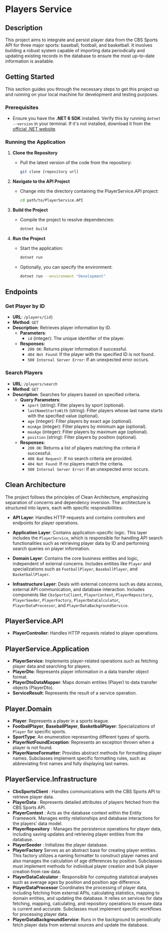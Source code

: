 # Players Service

## Description
This project aims to integrate and persist player data from the CBS Sports API for three major sports: baseball, football, and basketball. It involves building a robust system capable of importing data periodically and updating existing records in the database to ensure the most up-to-date information is available.

## Getting Started

This section guides you through the necessary steps to get this project up and running on your local machine for development and testing purposes.

### Prerequisites
- Ensure you have the **.NET 6 SDK** installed. Verify this by running `dotnet --version` in your terminal. If it's not installed, download it from the [official .NET website](https://dotnet.microsoft.com/download).

### Running the Application

1. **Clone the Repository**
   - Pull the latest version of the code from the repository:
     ```bash
     git clone [repository url]
     ```

2. **Navigate to the API Project**
   - Change into the directory containing the PlayerService.API project:
     ```bash
     cd path/to/PlayerService.API
     ```

3. **Build the Project**
   - Compile the project to resolve dependencies:
     ```bash
     dotnet build
     ```

4. **Run the Project**
   - Start the application:
     ```bash
     dotnet run
     ```

   - Optionally, you can specify the environment:
     ```bash
     dotnet run --environment "Development"
     ```
   
## Endpoints

### Get Player by ID
- **URL**: `/players/{id}`
- **Method**: `GET`
- **Description**: Retrieves player information by ID.
  - **Parameters**:
    - `id` (integer): The unique identifier of the player.
  - **Responses**:
    - `200 OK`: Returns player information if successful.
    - `404 Not Found`: If the player with the specified ID is not found.
    - `500 Internal Server Error`: If an unexpected error occurs.

### Search Players
- **URL**: `/players/search`
- **Method**: `GET`
- **Description**: Searches for players based on specified criteria.
  - **Query Parameters**:
    - `sport` (string): Filter players by sport (optional).
    - `lastNameStartsWith` (string): Filter players whose last name starts with the specified value (optional).
    - `age` (integer): Filter players by exact age (optional).
    - `minAge` (integer): Filter players by minimum age (optional).
    - `maxAge` (integer): Filter players by maximum age (optional).
    - `position` (string): Filter players by position (optional).
  - **Responses**:
    - `200 OK`: Returns a list of players matching the criteria if successful.
    - `400 Bad Request`: If no search criteria are provided.
    - `404 Not Found`: If no players match the criteria.
    - `500 Internal Server Error`: If an unexpected error occurs.

## Clean Architecture
The project follows the principles of Clean Architecture, emphasizing separation of concerns and dependency inversion. The architecture is structured into layers, each with specific responsibilities:

- **API Layer**: Handles HTTP requests and contains controllers and endpoints for player operations.
  
- **Application Layer**: Contains application-specific logic. This layer includes the `PlayerService`, which is responsible for handling API search functionalities such as retrieving player data by ID and performing search queries on player information.

- **Domain Layer**: Contains the core business entities and logic, independent of external concerns. Includes entities like `Player` and specializations such as `FootballPlayer`, `BaseballPlayer`, and `BasketballPlayer`.

- **Infrastructure Layer**: Deals with external concerns such as data access, external API communication, and database interaction. Includes components like `CbsSportsClient`, `PlayerContext`, `PlayerRepository`, `PlayerSeeder`, `PlayerFactory`, `PlayerDataCalculator`, `PlayerDataProcessor`, and `PlayerDataBackgroundService`.

## PlayerService.API
- **PlayerController**: Handles HTTP requests related to player operations.

## PlayerService.Application
- **PlayerService**: Implements player-related operations such as fetching player data and searching for players.
- **PlayerDto**: Represents player information in a data transfer object format.
- **PlayerDtoDataMapper**: Maps domain entities (Player) to data transfer objects (PlayerDto).
- **ServiceResult**: Represents the result of a service operation.

## Player.Domain
- **Player**: Represents a player in a sports league.
- **FootballPlayer**, **BaseballPlayer**, **BasketballPlayer**: Specializations of `Player` for specific sports.
- **SportType**: An enumeration representing different types of sports.
- **PlayerNotFoundException**: Represents an exception thrown when a player is not found.
- **PlayerNameFormatter**:  Provides abstract methods for formatting player names. Subclasses implement specific formatting rules, such as abbreviating first names and fully displaying last names.

## PlayerService.Infrastructure
- **CbsSportsClient** : Handles communications with the CBS Sports API to retrieve player data. 
- **PlayerData** : Represents detailed attributes of players fetched from the CBS Sports API.
- **PlayerContext** : Acts as the database context within the Entity Framework. Manages entity relationships and database interactions for the players' data model.
- **PlayerRepository** : Manages the persistence operations for player data, including saving updates and retrieving player entities from the database.
- **PlayerSeeder** : Initializes the player database.
- **PlayerFactory** Serves as an abstract base for creating player entities. This factory utilizes a naming formatter to construct player names and also manages the calculation of age differences by position. Subclasses must implement methods for individual player creation and bulk player creation from raw data.
- **PlayerDataCalculator** : Responsible for computing statistical analyses such as average ages by position and position age difference.
- **PlayerDataProcessor** Coordinates the processing of player data, including fetching from external APIs, calculating statistics, mapping to domain entities, and updating the database. It relies on services for data fetching, mapping, calculating, and repository operations to ensure data is current and accurate. Subclasses must implement specific workflows for processing player data.
- **PlayerDataBackgroundService**: Runs in the background to periodically fetch player data from external sources and update the database.
